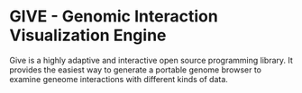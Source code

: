 # GIVE - Genomic Interaction Visualization Engine
Give is a highly adaptive and interactive open source programming library. It provides the easiest way to generate a portable genome browser to examine geneome interactions with different kinds of data. 
